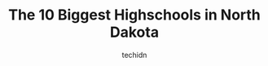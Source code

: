 ---
layout: ampstory
image: https://i0.wp.com/paketmu.com/wp-content/uploads/2023/06/shanley-high-school-0-in-north-dakota-1686372428.jpeg?resize=640,853
author: techidn
featured: false
description: Explore the diverse Highschool scene in North Dakota, home to an incredible selection of 10 establishments catering to every taste. Whether youre in search of iconic favorites or undiscover
title: The 10 Biggest Highschools in North Dakota
cover:
   title: The 10 Biggest Highschools in North Dakota
   subtitle: RICKPATE
   background: https://paketmu.com/wp-content/uploads/2023/06/shanley-high-school-0-in-north-dakota-1686372428.jpeg

pages: 
 - layout: thirds
   top: <h1>#1 South High School</h1>
   bottom: "<p>Im Debbie BROADBENT Linam I went to south high 30 years ago ,I MOVED to Utah in fall of 1972, I was 14I think of my childhood friends,if any one remembers me send me a m</p>"
   background: https://paketmu.com/wp-content/uploads/2023/06/shanley-high-school-1-in-north-dakota-1686372429.png
   backgroundblur: true
 - layout: thirds
   top: <h1>#2 West Fargo High School</h1>
   bottom: "<p>This place is the top breeding ground for thots in the Country. Stay away at all costs!</p>"
   background: https://paketmu.com/wp-content/uploads/2023/06/shanley-high-school-2-in-north-dakota-1686372432.jpeg
   cta:
      link: https://paketmu.com/the-10-biggest-highschools-in-north-dakota/
      text: The 10 Biggest Highschools in North Dakota
 - layout: thirds
   top: <h1>#3 Mandan High School</h1>
   bottom: "<p>Went to this school. Most teachers were very helpful and nice. I have a few learning disabilities. I felt as a very kinesthetic learner it just wasnt the right setting f</p>"
   background: https://paketmu.com/wp-content/uploads/2023/06/shanley-high-school-3-in-north-dakota-1686372433.jpeg
   cta:
      link: https://paketmu.com/the-10-biggest-highschools-in-north-dakota/
      text: The 10 Biggest Highschools in North Dakota
 - layout: thirds
   top: <h1>#4 North High School</h1>
   bottom: "<p>801 17th Ave N, Fargo, ND 58102, United States</p>"
   background: https://images.unsplash.com/photo-1540457036297-448b6b99e91c?ixlib=rb-4.0.3&ixid=MnwxMjA3fDB8MHxwaG90by1wYWdlfHx8fGVufDB8fHx8&auto=format&fit=crop&w=640&h=853&q=80
   cta:
      link: https://paketmu.com/the-10-biggest-highschools-in-north-dakota/
      text: The 10 Biggest Highschools in North Dakota
 - layout: thirds
   top: <h1>#5 Grand Forks Central High School</h1>
   bottom: "<p>115 N 4th St, Grand Forks, ND 58203, United States</p>"
   background: https://images.unsplash.com/photo-1536745287225-21d689278fd1?ixlib=rb-4.0.3&ixid=MnwxMjA3fDB8MHxwaG90by1wYWdlfHx8fGVufDB8fHx8&auto=format&fit=crop&w=640&h=853&q=80
   cta:
      link: https://paketmu.com/the-10-biggest-highschools-in-north-dakota/
      text: The 10 Biggest Highschools in North Dakota
 - layout: thirds
   top: <h1>#6 Four Winds Community High School</h1>
   bottom: "<p>7268 ND-57, Fort Totten, ND 58335, United States</p>"
   background: https://images.unsplash.com/photo-1549241520-425e3dfc01cb?ixlib=rb-4.0.3&ixid=MnwxMjA3fDB8MHxwaG90by1wYWdlfHx8fGVufDB8fHx8&auto=format&fit=crop&w=640&h=853&q=80
   cta:
      link: https://paketmu.com/the-10-biggest-highschools-in-north-dakota/
      text: The 10 Biggest Highschools in North Dakota
 - layout: thirds
   top: <h1>#7 Sheyenne High School</h1>
   bottom: "<p>800 40th Ave E, West Fargo, ND 58078, United States</p>"
   background: https://images.unsplash.com/photo-1618556658017-fd9c732d1360?ixlib=rb-4.0.3&ixid=MnwxMjA3fDB8MHxwaG90by1wYWdlfHx8fGVufDB8fHx8&auto=format&fit=crop&w=640&h=853&q=80
   cta:
      link: https://paketmu.com/the-10-biggest-highschools-in-north-dakota/
      text: The 10 Biggest Highschools in North Dakota
 - layout: thirds
   middle: Continue reading...
   background: https://images.unsplash.com/photo-1613843873231-1447db182f97?ixlib=rb-4.0.3&ixid=MnwxMjA3fDB8MHxwaG90by1wYWdlfHx8fGVufDB8fHx8&auto=format&fit=crop&w=640&h=853&q=80
   cta:
      link: https://paketmu.com/the-10-biggest-highschools-in-north-dakota/
      text: The 10 Biggest Highschools in North Dakota
      
---